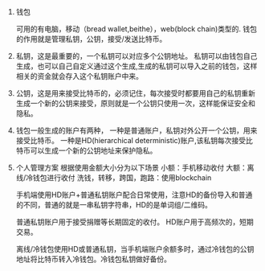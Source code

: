 1. 钱包

    可用的有电脑，移动（bread wallet,beithe），web(block chain)类型的.
    钱包的作用就是管理私钥，公钥，接受/发送比特币。

2. 私钥，这是最重要的，一个私钥可以对应多个公钥地址。
    私钥可以由钱包自己生成，也可以自己自定义通过这个生成,生成的私钥可以导入之前的钱包，这样相关的资金就会存入这个私钥账户中来。

3. 公钥，这是用来接受比特币的，必须记住，每次接受时都要用自己的私钥重新生成一个新的公钥来接受，原则就是一个公钥只使用一次，这样能保证安全和隐私。

4. 钱包一般生成的账户有两种，
    一种是普通账户，私钥对外公开一个公钥，用来接受比特币。
    一种是HD(hierarchical deterministic)账户,该私钥每次接受比特币可以生成一个新的公钥地址来保护隐私。

5. 个人管理方案
    根据使用金额大小分为以下场景
    小额：手机移动收付 
    大额：离线/冷钱包进行收付
    洗钱，转移，跨国，跑路：使用blockchain

    手机端使用HD账户+普通私钥账户配合日常使用，注意HD的备份导入和普通的不同，普通的就是一串私钥字符串，HD的是单词组/二维码。

    普通私钥账户用于接受捐赠等长期固定的收付。
    HD账户用于高频次的，短期交易。

    离线/冷钱包使用HD或普通私钥，当手机端账户余额多时，通过冷钱包的公钥地址将比特币转入冷钱包。冷钱包私钥做好备份。